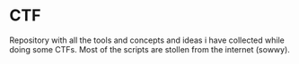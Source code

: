 # CTF

Repository with all the tools and concepts and ideas i have collected while doing some CTFs. Most of the scripts are stollen from the internet (sowwy).
